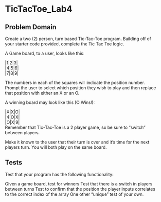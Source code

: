 # TicTacToe_Lab4

## Problem Domain

Create a two (2) person, turn based Tic-Tac-Toe program. Building off of your starter code provided, complete the Tic Tac Toe logic.

A Game board, to a user, looks like this:

|1|2|3|<br>
|4|5|6|<br>
|7|8|9|<br>

The numbers in each of the squares will indicate the position number. Prompt the user to select which position they wish to play and then replace that position with either an X or an O.

A winning board may look like this (O Wins!):

|X|X|O|<br>
|4|O|X|<br>
|O|X|9|<br>
Remember that Tic-Tac-Toe is a 2 player game, so be sure to “switch” between players.

Make it known to the user that their turn is over and it’s time for the next players turn. You will both play on the same board.

## Tests

Test that your program has the following functionality:

Given a game board, test for winners
Test that there is a switch in players between turns
Test to confirm that the position the player inputs correlates to the correct index of the array
One other “unique” test of your own.
